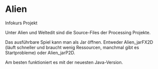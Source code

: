# Alien

Infokurs Projekt

Unter Alien und Weltedit sind die Source-Files der Processing Projekte.

Das ausführbare Spiel kann man als Jar öffnen.
Entweder Alien_jarFX2D (läuft schneller und braucht wenig Ressourcen, manchmal gibt es Startprobleme) oder Alien_jarP2D.

Am besten funktioniert es mit der neuesten Java-Version.
